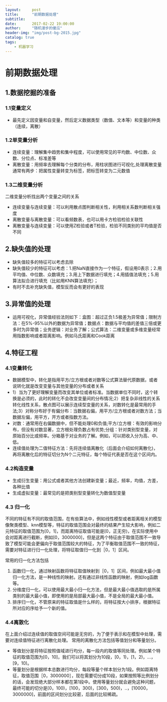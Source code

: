 ```yaml
---
layout:     post
title:      "前期数据处理"
subtitle:
date:       2017-02-22 19:00:00
author:     "随机漫步的傻瓜"
header-img: "img/post-bg-2015.jpg"
catalog: true
tags:
    - 机器学习
---
```


# 前期数据处理

## 1.数据挖掘的准备

### 1.1变量定义
- 最先定义因变量和自变量，然后定义数据类型（数值、文本等）和变量的种类（连续，离散）

### 1.2单变量分析
- 连续变量：理解集中趋势和集中程度，可以使用常见的平均数、中位数、众数、分位点、标准差等
- 离散变量：用频率去理解每个分类的分布，用柱状图进行可视化,处理离散变量通常有两步：把属性变量转变为标签，把标签转变为二元数值

### 1.3二维变量分析
二维变量分析找出两个变量之间的关系
- 连续变量与连续变量：可以利用散点图判断相关性，利用相关系数判断相关强度
- 离散变量与离散变量：可以看频数表，也可以用卡方检验检验关联性
- 离散变量与连续变量：可以使用Z检验或者T检验，检验不同类别的平均值是否不同

## 2.缺失值的处理
- 缺失值较多的特征可以考虑去除
- 缺失值较少的特征可以考虑：1.把NaN直接作为一个特征，假设用0表示；2.用平均值、中位数、众数填充；3.用上下数据进行填充；4.用插值法填充；5.用算法拟合进行填充（比如用KNN算法填充）；
- 有时不去补充缺失值，模型反而会有更好的表现

## 3.异常值的处理
- 运用可视化，异常值经验法则如下：盒图：超过正负1.5极差为异常值；限制方法：在5%-95%以外的数据为异常值；数据点：数据与平均值的差值三倍或更多时为异常值；业务逻辑：对业务了解；公式算法：二维变量或多维变量经常用指数影响或者距离影响。例如马氏距离和Cook距离

## 4.特征工程

### 4.1变量转化
- 数据模型中，转化是指用平方/立方根或者对数等公式算法替代原数据，或者说转化就是改变变量与其他变量的分布或者关系
- 1）当为了更好理解变量而改变其单位或者标准。当数据单位不同时，这个转换是必须的，此时的转化不会改变变量间的分布情况;2）把复杂非线性的关系转化线性关系，散点图可以展示连续型变量的关系，对数转化是最常用的手法;3）对称分布好于有偏分布：当数据右偏，用平方/立方根或者对数方法；当数据左偏，用平方，开方或者指数方法。
- 对数：通常用在右偏数据中，但不能处理0和负值;平方/立方根：有效的影响分布，但没有对数显著，立方根处理负数占有优势;分组：针对类别型变量，对原始百分比或频率。分箱基于对业务的了解。例如，可以把收入分为高、中、低。
- 连续值处理为二值特征方法：先将连续值离散化（后面会介绍如何离散化)，再将离散化后的特征切分为N个二元特征，每个特征代表是否在这个区间内。

### 4.2构造变量
- 生成衍生变量：用公式或者其他方法创建新变量；最近，频率，均值，方差，各种比值
- 生成虚拟变量：最常见的是把类别型变量转化为数值型变量

### 4.3 归一化
不同的特征有不同的取值范围，在有些算法中，例如线性模型或者距离相关的模型像聚类模型、knn模型等，特征的取值范围会对最终的结果产生较大影响，例如二元特征的取值范围为[0，1]，而距离特征取值可能是[0，正无穷)，在实际使用中会对距离进行截断，例如[0，3000000]，但是这两个特征由于取值范围不一致导致了模型可能会更偏向于取值范围较大的特征，为了平衡取值范围不一致的特征，需要对特征进行归一化处理，将特征取值归一化到［0，1］区间。

常用的归一化方法包括
1. 函数归一化，通过映射函数将特征取值映射到［0，1］区间，例如最大最小值归一化方法，是一种线性的映射。还有通过非线性函数的映射，例如log函数等。
2. 分维度归一化，可以使用最大最小归一化方法，但是最大最小值选取的是所属类别的最大最小值，即使用的是局部最大最小值，不是全局的最大最小值。
3. 排序归一化，不管原来的特征取值是什么样的，将特征按大小排序，根据特征所对应的序给予一个新的值。

### 4.4离散化
在上面介绍过连续值的取值空间可能是无穷的，为了便于表示和在模型中处理，需要对连续值特征进行离散化处理。
常用的离散化方法包括等值划分和等量划分。
- 等值划分是将特征按照值域进行均分，每一段内的取值等同处理。例如某个特征的取值范围为[0，10]，我们可以将其划分为10段，[0，1)，[1，2)，...，[9，10)。
- 等量划分是根据样本总数进行均分，每段等量个样本划分为1段。例如距离特征，取值范围［0，3000000］，现在需要切分成10段，如果按照等比例划分的话，会发现绝大部分样本都在第1段中。使用等量划分就会避免这种问题，最终可能的切分是[0，100)，[100，300)，[300，500)，..，[10000，3000000]，前面的区间划分比较密，后面的比较稀疏。
